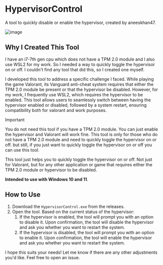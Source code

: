 # HypervisorControl

A tool to quickly disable or enable the hypervisor, created by aneeskhan47.

![image](https://github.com/aneeskhan47/hypervisorcontrol/assets/30714223/1412d2b8-4482-4c71-b0a9-71e0501e664a)

## Why I Created This Tool

I have an i7-7th gen cpu which does not have a TPM 2.0 module and I also use WSL2 for my work. So I needed a way to quickly toggle the hypervisor on or off. I couldn't find any tool that did this, so I created one myself.

I developed this tool to address a specific challenge I faced. While playing the game Valorant, its Vanguard anti-cheat system requires that either the TPM 2.0 module be present or that the hypervisor be disabled. However, for my work, I frequently use WSL2, which requires the hypervisor to be enabled. This tool allows users to seamlessly switch between having the hypervisor enabled or disabled, followed by a system restart, ensuring compatibility both for valorant and work purposes.

> [!IMPORTANT]  
> You do not need this tool if you have a TPM 2.0 module. You can just enable the hypervisor and Valorant will work fine. This tool is only for those who do not have a TPM 2.0 module and need to quickly toggle the hypervisor on or off. but still, if you just want to quickly toggle the hypervisor on or off you can use this tool.

This tool just helps you to quickly toggle the hypervisor on or off. Not just for Valorant, but for any other application or game that requires either the TPM 2.0 module or hypervisor to be disabled.

**Intended to use with Windows 10 and 11**.

## How to Use

1. Download the `HypervisorControl.exe` from the releases.
2. Open the tool. Based on the current status of the hypervisor:
   1. If the hypervisor is enabled, the tool will prompt you with an option to disable it. Upon confirmation, the tool will disable the hypervisor and ask you whether you want to restart the system.
   2. If the hypervisor is disabled, the tool will prompt you with an option to enable it. Upon confirmation, the tool will enable the hypervisor and ask you whether you want to restart the system.

I hope this suits your needs! Let me know if there are any other adjustments you'd like. Feel free to open an issue.
